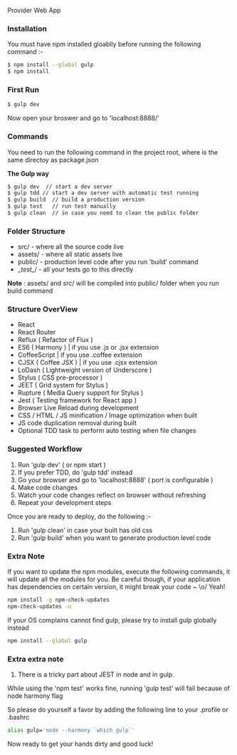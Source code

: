 Provider Web App

### Installation

You must have npm installed gloablly before running the following command :-

```sh
$ npm install --global gulp
$ npm install
```

### First Run

```sh
$ gulp dev
```
Now open your broswer and go to 'localhost:8888/'

### Commands

You need to run the following command in the project root, where is the same directoy as package.json

__The Gulp way__

```sh
$ gulp dev  // start a dev server
$ gulp tdd // start a dev server with automatic test running
$ gulp build  // build a production version
$ gulp test   // run test manually
$ gulp clean  // in case you need to clean the public folder
```

### Folder Structure

* src/       - where all the source code live
* assets/    - where all static assets live
* public/    - production level code after you run 'build' command
* \__test\__/  - all your tests go to this directly

__Note__ : assets/ and src/ will be compiled into public/ folder when you run build command

### Structure OverView

* React
* React Router
* Reflux ( Refactor of Flux )
* ES6 ( Harmony ) | if you use .js or .jsx extension
* CoffeeScript | if you use .coffee extension
* CJSX ( Coffee JSX ) | if you use .cjsx extension
* LoDash  ( Lightweight version of Underscore )
* Stylus ( CSS pre-processor )
* JEET ( Grid system for Stylus )
* Rupture ( Media Query support for Stylus )
* Jest ( Testing framework for React app )
* Browser Live Reload during development
* CSS / HTML / JS minification / Image optimization when built
* JS code duplication removal during built
* Optional TDD task to perform auto testing when file changes


### Suggested Workflow

1. Run 'gulp dev'  ( or npm start )
2. If you prefer TDD, do 'gulp tdd' instead
3. Go your browser and go to 'localhost:8888'  ( port is configurable )
4. Make code changes
5. Watch your code changes reflect on browser without refreshing
6. Repeat your development steps

Once you are ready to deploy, do the following :-

1. Run 'gulp clean' in case your built has old css
2. Run 'gulp build' when you want to generate production level code


### Extra Note

If you want to update the npm modules, execute the following commands, it will update all the modules for you.
Be careful though, if your application has dependencies on certain version, it might break your code ~  \o/ Yeah!

```sh
npm install -g npm-check-updates
npm-check-updates -u
```

If your OS complains cannot find gulp, please try to install gulp globally instead

```sh
npm install --global gulp
```

### Extra extra note
1) There is a tricky part about JEST in node and in gulp.

While using the 'npm test' works fine,  running 'gulp test' will fail because of node harmony flag

So please do yourself a favor by adding the following line to your .profile or .bashrc

```sh
alias gulp='node --harmony `which gulp`'
```
Now ready to get your hands dirty and good luck!
